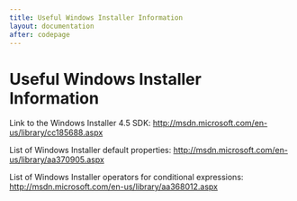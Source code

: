 ```yaml
---
title: Useful Windows Installer Information
layout: documentation
after: codepage
---
```


# Useful Windows Installer Information

Link to the Windows Installer 4.5 SDK: <http://msdn.microsoft.com/en-us/library/cc185688.aspx>

List of Windows Installer default properties: <http://msdn.microsoft.com/en-us/library/aa370905.aspx>

List of Windows Installer operators for conditional expressions: <http://msdn.microsoft.com/en-us/library/aa368012.aspx>
